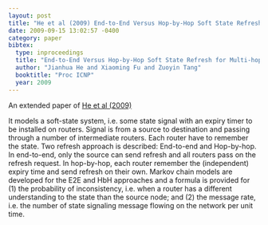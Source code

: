 ```yaml
---
layout: post
title: "He et al (2009) End-to-End Versus Hop-by-Hop Soft State Refresh for Multi-hop Signaling Systems (ICNP)"
date: 2009-09-15 13:02:57 -0400
category: paper
bibtex:
  type: inproceedings
  title: "End-to-End Versus Hop-by-Hop Soft State Refresh for Multi-hop Signaling Systems"
  author: "Jianhua He and Xiaoming Fu and Zuoyin Tang"
  booktitle: "Proc ICNP"
  year: 2009
---
```

An extended paper of [He et al (2009)](/2009-09-15-hftc09-softstate)

It models a soft-state system, i.e. some state signal with an expiry timer to be
installed on routers. Signal is from a source to destination and passing through
a number of intermediate routers. Each router have to remember the state. Two
refresh approach is described: End-to-end and Hop-by-hop. In end-to-end, only
the source can send refresh and all routers pass on the refresh request. In
hop-by-hop, each router remember the (independent) expiry time and send refresh
on their own. Markov chain models are developed for the E2E and HbH approaches
and a formula is provided for (1) the probability of inconsistency, i.e. when a
router has a different understanding to the state than the source node; and (2)
the message rate, i.e. the number of state signaling message flowing on the
network per unit time.
